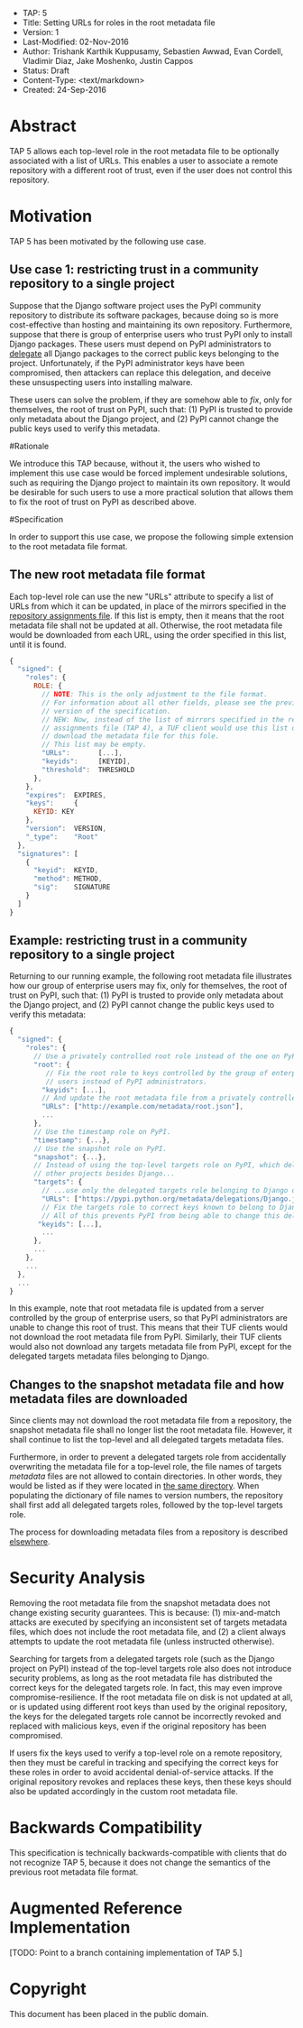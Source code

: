 * TAP: 5
* Title: Setting URLs for roles in the root metadata file
* Version: 1
* Last-Modified: 02-Nov-2016
* Author: Trishank Karthik Kuppusamy, Sebastien Awwad, Evan Cordell,
          Vladimir Diaz, Jake Moshenko, Justin Cappos
* Status: Draft
* Content-Type: <text/markdown>
* Created: 24-Sep-2016

# Abstract

TAP 5 allows each top-level role in the root metadata file to be optionally
associated with a list of URLs.
This enables a user to associate a remote repository with a different root of
trust, even if the user does not control this repository.

# Motivation

TAP 5 has been motivated by the following use case.

## Use case 1: restricting trust in a community repository to a single project

Suppose that the Django software project uses the PyPI community repository to
distribute its software packages, because doing so is more cost-effective than
hosting and maintaining its own repository.
Furthermore, suppose that there is group of enterprise users who trust PyPI only
to install Django packages.
These users must depend on PyPI administrators to
[delegate]((http://isis.poly.edu/~jcappos/papers/kuppusamy_nsdi_16.pdf))
all Django packages to the correct public keys belonging to the project.
Unfortunately, if the PyPI administrator keys have been compromised, then
attackers can replace this delegation, and deceive these unsuspecting users into
installing malware.

These users can solve the problem, if they are somehow able to _fix_, only for
themselves, the root of trust on PyPI, such that: (1) PyPI is trusted to provide
only metadata about the Django project, and (2) PyPI cannot change the public
keys used to verify this metadata.

#Rationale

We introduce this TAP because, without it, the users who wished to implement
this use case would be forced implement undesirable solutions, such as requiring
the Django project to maintain its own repository.
It would be desirable for such users to use a more practical solution that
allows them to fix the root of trust on PyPI as described above.

#Specification

In order to support this use case, we propose the following simple extension to
the root metadata file format.

## The new root metadata file format

Each top-level role can use the new "URLs" attribute to specify a list of
URLs from which it can be updated, in place of the mirrors specified in the
[repository assignments file](tap4.md).
If this list is empty, then it means that the root metadata file shall not be
updated at all.
Otherwise, the root metadata file would be downloaded from each URL, using the
order specified in this list, until it is found.

```Javascript
{
  "signed": {
    "roles": {
      ROLE: {
        // NOTE: This is the only adjustment to the file format.
        // For information about all other fields, please see the previous
        // version of the specification.
        // NEW: Now, instead of the list of mirrors specified in the repository
        // assignments file (TAP 4), a TUF client would use this list of URLs to
        // download the metadata file for this fole.
        // This list may be empty.
        "URLs":       [...],
        "keyids":     [KEYID],
        "threshold":  THRESHOLD
      },
    },
    "expires":  EXPIRES,
    "keys":     {
      KEYID: KEY
    },
    "version":  VERSION,
    "_type":    "Root"
  },
  "signatures": [
    {
      "keyid":  KEYID,
      "method": METHOD,
      "sig":    SIGNATURE
    }
  ]
}
```

## Example: restricting trust in a community repository to a single project

Returning to our running example, the following root metadata file illustrates
how our group of enterprise users may fix, only for themselves, the root of
trust on PyPI, such that: (1) PyPI is trusted to provide only metadata about the
Django project, and (2) PyPI cannot change the public keys used to verify this
metadata:

```Javascript
{
  "signed": {
    "roles": {
      // Use a privately controlled root role instead of the one on PyPI.
      "root": {
         // Fix the root role to keys controlled by the group of enterprise
         // users instead of PyPI administrators.
        "keyids": [...],
        // And update the root metadata file from a privately controlled server.
        "URLs": ["http://example.com/metadata/root.json"],
        ...
      },
      // Use the timestamp role on PyPI.
      "timestamp": {...},
      // Use the snapshot role on PyPI.
      "snapshot": {...},
      // Instead of using the top-level targets role on PyPI, which delegates to
      // other projects besides Django...
      "targets": {
        // ...use only the delegated targets role belonging to Django on PyPI.
        "URLs": ["https://pypi.python.org/metadata/delegations/Django.json"],
        // Fix the targets role to correct keys known to belong to Django.
        // All of this prevents PyPI from being able to change this delegation.
       "keyids": [...],
        ...
      },
      ...
    },
    ...
  },
  ...
}
```

In this example, note that root metadata file is updated from a server
controlled by the group of enterprise users, so that PyPI administrators are
unable to change this root of trust.
This means that their TUF clients would not download the root metadata file from
PyPI.
Similarly, their TUF clients would also not download any targets metadata file
from PyPI, except for the delegated targets metadata files belonging to Django.

## Changes to the snapshot metadata file and how metadata files are downloaded

Since clients may not download the root metadata file from a repository, the
snapshot metadata file shall no longer list the root metadata file.
However, it shall continue to list the top-level and all delegated targets
metadata files.

Furthermore, in order to prevent a delegated targets role from accidentally
overwriting the metadata file for a top-level role, the file names of targets
_metadata_ files are not allowed to contain directories.
In other words, they would be listed as if they were located in [the same directory](tap4.md#metadata-and-targets-layout-on-repositories).
When populating the dictionary of file names to version numbers, the repository
shall first add all delegated targets roles, followed by the top-level targets
role.

The process for downloading metadata files from a repository is described
[elsewhere](tap4.md#downloading-metadata-and-target-files).

# Security Analysis

Removing the root metadata file from the snapshot metadata does not change
existing security guarantees.
This is because: (1) mix-and-match attacks are executed by specifying an
inconsistent set of targets metadata files, which does not include the root
metadata file, and (2) a client always attempts to update the root metadata
file (unless instructed otherwise).

Searching for targets from a delegated targets role (such as the Django project
on PyPI) instead of the top-level targets role also does not introduce security
problems, as long as the root metadata file has distributed the correct keys for
the delegated targets role.
In fact, this may even improve compromise-resilience.
If the root metadata file on disk is not updated at all, or is updated using
different root keys than used by the original repository, the keys for the
delegated targets role cannot be incorrectly revoked and replaced with malicious
keys, even if the original repository has been compromised.

If users fix the keys used to verify a top-level role on a remote repository,
then they must be careful in tracking and specifying the correct keys for these
roles in order to avoid accidental denial-of-service attacks.
If the original repository revokes and replaces these keys, then these keys
should also be updated accordingly in the custom root metadata file.

# Backwards Compatibility

This specification is technically backwards-compatible with clients that do not
recognize TAP 5, because it does not change the semantics of the previous root
metadata file format.

# Augmented Reference Implementation

[TODO: Point to a branch containing implementation of TAP 5.]

# Copyright

This document has been placed in the public domain.
